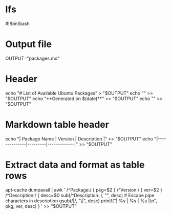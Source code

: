 # lfs

#!/bin/bash

# Output file
OUTPUT="packages.md"

# Header
echo "# List of Available Ubuntu Packages" > "$OUTPUT"
echo "" >> "$OUTPUT"
echo "**Generated on $(date)**" >> "$OUTPUT"
echo "" >> "$OUTPUT"

# Markdown table header
echo "| Package Name | Version | Description |" >> "$OUTPUT"
echo "|--------------|---------|-------------|" >> "$OUTPUT"

# Extract data and format as table rows
apt-cache dumpavail | awk '
  /^Package:/ { pkg=$2 }
  /^Version:/ { ver=$2 }
  /^Description:/ {
    desc=$0
    sub(/^Description: /, "", desc)
    # Escape pipe characters in description
    gsub(/\|/, "\\|", desc)
    printf("| %s | %s | %s |\n", pkg, ver, desc)
  }
' >> "$OUTPUT"